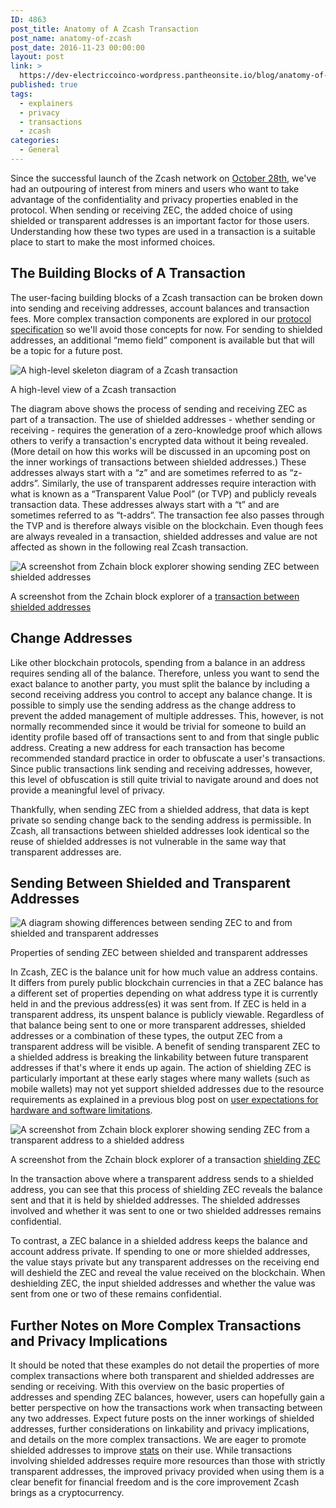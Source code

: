 ```yaml
---
ID: 4863
post_title: Anatomy of A Zcash Transaction
post_name: anatomy-of-zcash
post_date: 2016-11-23 00:00:00
layout: post
link: >
  https://dev-electriccoinco-wordpress.pantheonsite.io/blog/anatomy-of-zcash/
published: true
tags:
  - explainers
  - privacy
  - transactions
  - zcash
categories:
  - General
---
```

<p>Since the successful launch of the Zcash network on <a class="reference external" href="/blog/zcash-begins/">October 28th</a>, we've had an outpouring of interest from miners and users who want to take advantage of the confidentiality and privacy properties enabled in the protocol. When sending or receiving ZEC, the added choice of using shielded or transparent addresses is an important factor for those users. Understanding how these two types are used in a transaction is a suitable place to start to make the most informed choices.</p>
<div class="section" id="the-building-blocks-of-a-transaction">
<h2>The Building Blocks of A Transaction</h2>
<p>The user-facing building blocks of a Zcash transaction can be broken down into sending and receiving addresses, account balances and transaction fees. More complex transaction components are explored in our <a class="reference external" href="https://github.com/zcash/zips/blob/master/protocol/protocol.pdf">protocol specification</a> so we'll avoid those concepts for now. For sending to shielded addresses, an additional “memo field” component is available but that will be a topic for a future post.</p>
<div class="figure align-center">
<img alt="A high-level skeleton diagram of a Zcash transaction" class="center-image" src="/wp-content/uploads/2016/11/high-level-txn_v3.png"/></p>
<p class="caption">A high-level view of a Zcash transaction</p>
</div>
<p>The diagram above shows the process of sending and receiving ZEC as part of a transaction. The use of shielded addresses - whether sending or receiving - requires the generation of a zero-knowledge proof which allows others to verify a transaction's encrypted data without it being revealed. (More detail on how this works will be discussed in an upcoming post on the inner workings of transactions between shielded addresses.) These addresses always start with a “z” and are sometimes referred to as “z-addrs”. Similarly, the use of transparent addresses require interaction with what is known as a “Transparent Value Pool” (or TVP) and publicly reveals transaction data. These addresses always start with a “t” and are sometimes referred to as “t-addrs”. The transaction fee also passes through the TVP and is therefore always visible on the blockchain. Even though fees are always revealed in a transaction, shielded addresses and value are not affected as shown in the following real Zcash transaction.</p>
<div class="figure align-center">
<img alt="A screenshot from Zchain block explorer showing sending ZEC between shielded addresses" src="/wp-content/uploads/2016/11/shield-shield-txn.png"/></p>
<p class="caption">A screenshot from the Zchain block explorer of a <a class="reference external" href="https://explorer.zcha.in/transactions/35f6674a1691f21aff6a3819467dbba82aaebf061d50c6ac55f39fbeae73b9a6">transaction between shielded addresses</a></p>
</div>
</div>
<div class="section" id="change-addresses">
<h2>Change Addresses</h2>
<p>Like other blockchain protocols, spending from a balance in an address requires sending all of the balance. Therefore, unless you want to send the exact balance to another party, you must split the balance by including a second receiving address you control to accept any balance change. It is possible to simply use the sending address as the change address to prevent the added management of multiple addresses. This, however, is not normally recommended since it would be trivial for someone to build an identity profile based off of transactions sent to and from that single public address. Creating a new address for each transaction has become recommended standard practice in order to obfuscate a user's transactions. Since public transactions link sending and receiving addresses, however, this level of obfuscation is still quite trivial to navigate around and does not provide a meaningful level of privacy.</p>
<p>Thankfully, when sending ZEC from a shielded address, that data is kept private so sending change back to the sending address is permissible. In Zcash, all transactions between shielded addresses look identical so the reuse of shielded addresses is not vulnerable in the same way that transparent addresses are.</p>
</div>
<div class="section" id="sending-between-shielded-and-transparent-addresses">
<h2>Sending Between Shielded and Transparent Addresses</h2>
<div class="figure align-center">
<img alt="A diagram showing differences between sending ZEC to and from shielded and transparent addresses" class="center-image" src="/wp-content/uploads/2016/11/basic-txn-types_v2.png"/></p>
<p class="caption">Properties of sending ZEC between shielded and transparent addresses</p>
</div>
<p>In Zcash, ZEC is the balance unit for how much value an address contains. It differs from purely public blockchain currencies in that a ZEC balance has a different set of properties depending on what address type it is currently held in and the previous address(es) it was sent from. If ZEC is held in a transparent address, its unspent balance is publicly viewable. Regardless of that balance being sent to one or more transparent addresses, shielded addresses or a combination of these types, the output ZEC from a transparent address will be visible. A benefit of sending transparent ZEC to a shielded address is breaking the linkability between future transparent addresses if that's where it ends up again. The action of shielding ZEC is particularly important at these early stages where many wallets (such as mobile wallets) may not yet support shielded addresses due to the resource requirements as explained in a previous blog post on <a class="reference external" href="/blog/software-usability-and-hardware-requirements/">user expectations for hardware and software limitations</a>.</p>
<div class="figure align-center">
<img alt="A screenshot from Zchain block explorer showing sending ZEC from a transparent address to a shielded address" src="/wp-content/uploads/2016/11/transparent-shield-txn.png"/></p>
<p class="caption">A screenshot from the Zchain block explorer of a transaction <a class="reference external" href="https://explorer.zcha.in/transactions/de1d78ee310ba2c9fbeb13881f431fdc8b55aa5f79e61dd3c294177401878f11">shielding ZEC</a></p>
</div>
<p>In the transaction above where a transparent address sends to a shielded address, you can see that this process of shielding ZEC reveals the balance sent and that it is held by shielded addresses. The shielded addresses involved and whether it was sent to one or two shielded addresses remains confidential.</p>
<p>To contrast, a ZEC balance in a shielded address keeps the balance and account address private. If spending to one or more shielded addresses, the value stays private but any transparent addresses on the receiving end will deshield the ZEC and reveal the value received on the blockchain. When deshielding ZEC, the input shielded addresses and whether the value was sent from one or two of these remains confidential.</p>
</div>
<div class="section" id="further-notes-on-more-complex-transactions-and-privacy-implications">
<h2>Further Notes on More Complex Transactions and Privacy Implications</h2>
<p>It should be noted that these examples do not detail the properties of more complex transactions where both transparent and shielded addresses are sending or receiving. With this overview on the basic properties of addresses and spending ZEC balances, however, users can hopefully gain a better perspective on how the transactions work when transacting between any two addresses. Expect future posts on the inner workings of shielded addresses, further considerations on linkability and privacy implications, and details on the more complex transactions. We are eager to promote shielded addresses to improve <a class="reference external" href="https://explorer.zcha.in/statistics/value">stats</a> on their use. While transactions involving shielded addresses require more resources than those with strictly transparent addresses, the improved privacy provided when using them is a clear benefit for financial freedom and is the core improvement Zcash brings as a cryptocurrency.</p>
</div>
